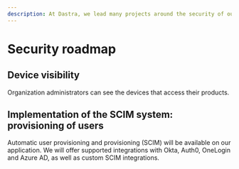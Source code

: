 ```yaml
---
description: At Dastra, we lead many projects around the security of our applications.
---
```


# Security roadmap

## Device visibility

Organization administrators can see the devices that access their products.

## Implementation of the SCIM system: provisioning of users

Automatic user provisioning and provisioning (SCIM) will be available on our application. We will offer supported integrations with Okta, Auth0, OneLogin and Azure AD, as well as custom SCIM integrations.

